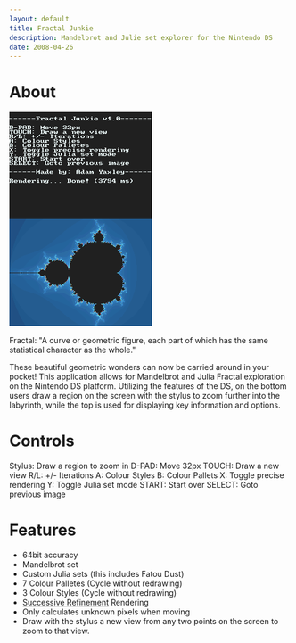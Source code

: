 ```yaml
---
layout: default
title: Fractal Junkie
description: Mandelbrot and Julie set explorer for the Nintendo DS
date: 2008-04-26
---
```

# About

![Fractal Junkie screenshot 1](./assets/fractal_junkie1.png)

Fractal: "A curve or geometric figure, each part of which has the same statistical character as the whole."

These beautiful geometric wonders can now be carried around in your pocket! This application allows for Mandelbrot and Julia Fractal exploration on the Nintendo DS platform. Utilizing the features of the DS, on the bottom users draw a region on the screen with the stylus to zoom further into the labyrinth, while the top is used for displaying key information and options.

# Controls
Stylus: Draw a region to zoom in
D-PAD: Move 32px
TOUCH: Draw a new view
R/L: +/- Iterations
A: Colour Styles
B: Colour Pallets
X: Toggle precise rendering
Y: Toggle Julia set mode
START: Start over
SELECT: Goto previous image

# Features
 - 64bit accuracy
 - Mandelbrot set
 - Custom Julia sets (this includes Fatou Dust)
 - 7 Colour Palletes (Cycle without redrawing)
 - 3 Colour Styles (Cycle without redrawing)
 - <a href='http://mrob.com/pub/muency/successiverefinement.html'>Successive Refinement</a> Rendering
 - Only calculates unknown pixels when moving
 - Draw with the stylus a new view from any two points on the screen to zoom to that view.
